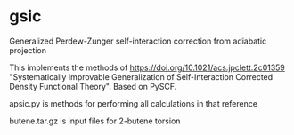 # gsic
Generalized Perdew-Zunger self-interaction correction from adiabatic projection

This implements the methods of https://doi.org/10.1021/acs.jpclett.2c01359 "Systematically Improvable Generalization of Self-Interaction Corrected Density Functional Theory". Based on PySCF. 

apsic.py is methods for performing all calculations in that reference 

butene.tar.gz is input files for 2-butene torsion 
